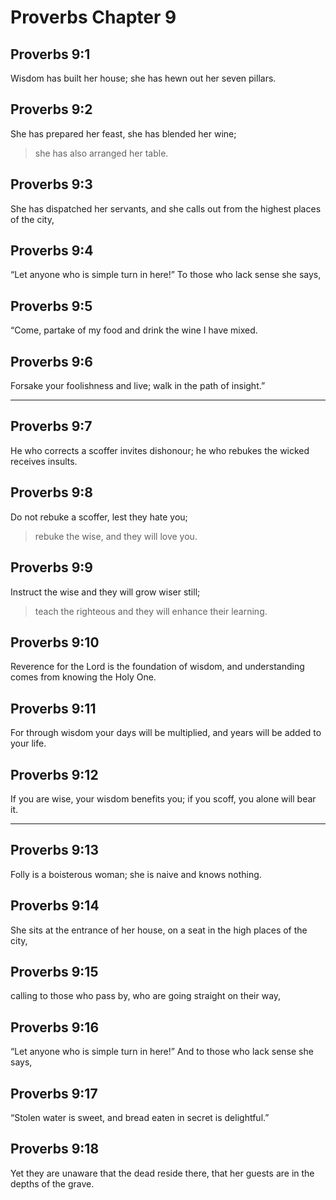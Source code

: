 # Proverbs Chapter 9

## Proverbs 9:1

Wisdom has built her house; she has hewn out her seven pillars.

## Proverbs 9:2

She has prepared her feast, she has blended her wine;

> she has also arranged her table.

## Proverbs 9:3

She has dispatched her servants, and she calls out from the highest places of the city,

## Proverbs 9:4

“Let anyone who is simple turn in here!” To those who lack sense she says,

## Proverbs 9:5

“Come, partake of my food and drink the wine I have mixed.

## Proverbs 9:6

Forsake your foolishness and live; walk in the path of insight.”

---

## Proverbs 9:7

He who corrects a scoffer invites dishonour; he who rebukes the wicked receives insults.

## Proverbs 9:8

Do not rebuke a scoffer, lest they hate you;

> rebuke the wise, and they will love you.

## Proverbs 9:9

Instruct the wise and they will grow wiser still;

> teach the righteous and they will enhance their learning.

## Proverbs 9:10

Reverence for the Lord is the foundation of wisdom, and understanding comes from knowing the Holy One.

## Proverbs 9:11

For through wisdom your days will be multiplied, and years will be added to your life.

## Proverbs 9:12

If you are wise, your wisdom benefits you; if you scoff, you alone will bear it.

---

## Proverbs 9:13

Folly is a boisterous woman; she is naive and knows nothing.

## Proverbs 9:14

She sits at the entrance of her house, on a seat in the high places of the city,

## Proverbs 9:15

calling to those who pass by, who are going straight on their way,

## Proverbs 9:16

“Let anyone who is simple turn in here!” And to those who lack sense she says,

## Proverbs 9:17

“Stolen water is sweet, and bread eaten in secret is delightful.”

## Proverbs 9:18

Yet they are unaware that the dead reside there, that her guests are in the depths of the grave.
